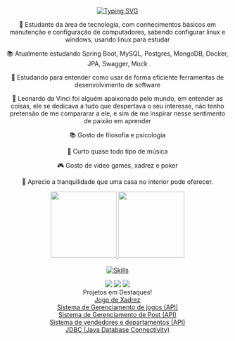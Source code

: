 <p align="center">
  <a href="https://git.io/typing-svg">
    <img src="https://readme-typing-svg.demolab.com?font=Fira+Code&weight=600&size=25&pause=1000&color=ffffff&width=500&lines=Bem+vindo+ao+meu+github!;Eu+sou+Danilo+Pereira+%E2%98%95%F0%9F%92%BB%F0%9F%8C%9F" alt="Typing SVG">
  </a>
</p>

<div align="center">

🔭 Estudante da área de tecnologia, com conhecimentos básicos em manutenção e configuração de computadores, sabendo configurar linux e windows, usando linux para estudar

📚 Atualmente estudando Spring Boot, MySQL, Postgres, MongoDB, Docker, JPA, Swagger, Mock

🌱 Estudando para entender como usar de forma eficiente ferramentas de desenvolvimento de software

💬  Leonardo da Vinci foi alguém apaixonado pelo mundo, em entender as coisas, ele se dedicava a tudo que despertava o seu interesse, não tenho pretensão de me compararar a ele, e sim de me inspirar nesse sentimento de paixão em aprender

 📚 Gosto de filosofia e psicologia

 🎵 Curto quase todo tipo de música

 🎮 Gosto de video games, xadrez e poker

 🏡 Aprecio a tranquilidade que uma casa no interior pode oferecer.

</div>

<div align="center">
  <a href="https://github.com/danilo-dps">
  <img height="150em" src="https://github-readme-stats.vercel.app/api?username=danilo-dps&show_icons=true&theme=dark&include_all_commits=true&count_private=true"/>
  <img height="150em" src="https://github-readme-stats.vercel.app/api/top-langs/?username=danilo-dps&layout=compact&langs_count=7&theme=dark"/>
</div>
    
  <div style="display: inline_block" align="center"><br>
  <a href="https://skillicons.dev">
    <img align="center" src="https://skillicons.dev/icons?i=java,spring,py,c,cs,cpp,dotnet,eclipse,git,github,hibernate,linux,maven,mongodb,postman,vscode,docker,debian,vim" alt="Skills">
  </a>
  </div>

  <p></p>
  <div align="center"> 
  <a href = "mailto:danilodpsnilo@outlook.com"><img src="https://img.shields.io/badge/-Hotmail-%23333?style=for-the-badge&logo=hotmail&logoColor=white"></a>
  <a href="https://www.linkedin.com/in/danilo-pereira-862510259/"><img src="https://img.shields.io/badge/-LinkedIn-%230077B5?style=for-the-badge&logo=linkedin&logoColor=white"></a> 
  <a href="mailto:danilodpsnilo@gmail.com"><img src="https://img.shields.io/badge/Gmail-D14836?style=for-the-badge&logo=gmail&logoColor=white"></a> 
 
  </div>

<div align="center">
  Projetos em Destaques!
</div>

<div align="center">
  <a href="https://github.com/Danilo-dps/Sistema_Xadrez_java">Jogo de Xadrez</a><br>
  <a href="https://github.com/Danilo-dps/dslist-backend">Sistema de Gerenciamento de jogos (API)</a><br>
  <a href="https://github.com/Danilo-dps/workshop-spring-boot-mongodb">Sistema de Gerenciamento de Post (API)</a><br>
  <a href="https://github.com/Danilo-dps/workshop-springboot-jpa">Sistema de vendedores e departamentos (API)</a><br>
  <a href="https://github.com/Danilo-dps/java-database-connectivity">JDBC (Java Database Connectivity)</a>
</div>
